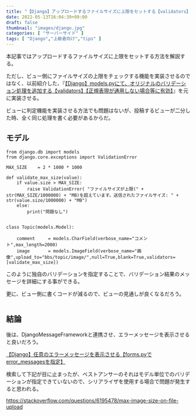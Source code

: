```yaml
---
title: "【Django】アップロードするファイルサイズに上限をセットする【validators】"
date: 2022-05-13T16:04:39+09:00
draft: false
thumbnail: "images/django.jpg"
categories: [ "サーバーサイド" ]
tags: [ "Django","上級者向け","tips" ]
---
```



本記事ではアップロードするファイルサイズに上限をセットする方法を解説する。

ただし、ビュー側にファイルサイズの上限をチェックする機能を実装させるのではなく、以前紹介した、『[【Django】models.pyにて、オリジナルのバリデーション処理を追加する【validators】【正規表現が通用しない場合等に有効】](/post/django-models-origin-validators/)』を元に実装させる。

ビューに判定機能を実装させる方法でも問題はないが、投稿するビューが二分した時、全く同じ処理を書く必要があるからだ。


## モデル

    from django.db import models
    from django.core.exceptions import ValidationError
    
    MAX_SIZE    = 2 * 1000 * 1000
    
    def validate_max_size(value):
        if value.size > MAX_SIZE:
            raise ValidationError( "ファイルサイズが上限(" + str(MAX_SIZE/1000000) + "MB)を超えています。送信されたファイルサイズ: " + str(value.size/1000000) + "MB")
        else:
            print("問題なし")
    
    
    class Topic(models.Model):
    
        comment     = models.CharField(verbose_name="コメント",max_length=2000)
        image       = models.ImageField(verbose_name="画像",upload_to="bbs/topic/image/",null=True,blank=True,validators=[validate_max_size])
    
    
このように独自のバリデーションを指定することで、バリデーション結果のメッセージを詳細にする事ができる。

更に、ビュー側に書くコードが減るので、ビューの見通しが良くなるだろう。

<div class="img-center"><img src="/images/Screenshot from 2022-05-13 17-03-04.png" alt=""></div>


## 結論

後は、DjangoMessageFrameworkと連携させ、エラーメッセージを表示させると良いだろう。

[【Django】任意のエラーメッセージを表示させる【forms.pyでerror_messagesを指定】](/post/django-error-messages-origin/)


検索して下記が目に止まったが、ベストアンサーのそれはモデル単位でのバリデーションが指定できていないので、シリアライザを使用する場合で問題が発生すると思われる。

https://stackoverflow.com/questions/6195478/max-image-size-on-file-upload


